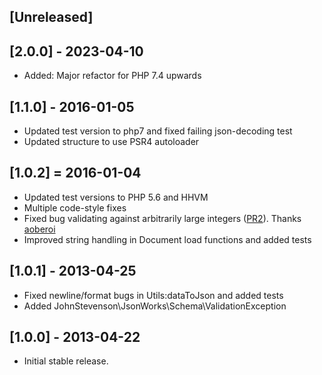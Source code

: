 ## [Unreleased]

## [2.0.0] - 2023-04-10
* Added: Major refactor for PHP 7.4 upwards

## [1.1.0] - 2016-01-05
* Updated test version to php7 and fixed failing json-decoding test
* Updated structure to use PSR4 autoloader

## [1.0.2] = 2016-01-04
* Updated test versions to PHP 5.6 and HHVM
* Multiple code-style fixes
* Fixed bug validating against arbitrarily large integers
([PR2](https://github.com/johnstevenson/json-works/pull/2)).
Thanks [aoberoi](https://github.com/aoberoi)
* Improved string handling in Document load functions and added tests

## [1.0.1] - 2013-04-25
* Fixed newline/format bugs in Utils:dataToJson and added tests
* Added JohnStevenson\JsonWorks\Schema\ValidationException

## [1.0.0] - 2013-04-22

* Initial stable release.
